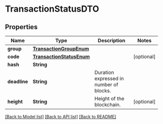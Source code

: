 # TransactionStatusDTO

## Properties
Name | Type | Description | Notes
------------ | ------------- | ------------- | -------------
**group** | [**TransactionGroupEnum**](TransactionGroupEnum.md) |  | 
**code** | [**TransactionStatusEnum**](TransactionStatusEnum.md) |  | [optional] 
**hash** | **String** |  | 
**deadline** | **String** | Duration expressed in number of blocks. | 
**height** | **String** | Height of the blockchain. | [optional] 

[[Back to Model list]](../README.md#documentation-for-models) [[Back to API list]](../README.md#documentation-for-api-endpoints) [[Back to README]](../README.md)



